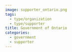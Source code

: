 ```yaml
---
image: supporter_ontario.png
tags:
  - type/organization
  - type/supporter
title: Government of Ontario
categories:
  - government
  - supporter
---
```

